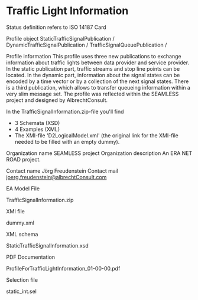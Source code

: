 # Traffic Light Information

Status definition refers to ISO 14187
Card

Profile object
StaticTrafficSignalPublication / DynamicTrafficSignalPublication / TrafficSignalQueuePublication /

Profile information
This profile uses three new publications to exchange information about traffic lights between data provider and service provider. In the static publication part, traffic streams and stop line points can be located. In the dynamic part, information about the signal states can be encoded by a time vector or by a collection of the next signal states. There is a third publication, which allows to transfer queueing information within a very slim message set.
The profile was reflected within the SEAMLESS project and designed by AlbrechtConsult.

In the TrafficSignalInformation.zip-file you'll find
- 3 Schemata (XSD)
- 4 Examples (XML)
- The XMI-file 'D2LogicalModel.xml' (the original link for the XMI-file needed to be filled with an empty dummy).

Organization name
SEAMLESS project
Organization description
An ERA NET ROAD project.

Contact name
Jörg Freudenstein
Contact mail
joerg.freudenstein@albrechtConsult.com

EA Model File

TrafficSignalInformation.zip

XMI file

dummy.xml

XML schema

StaticTrafficSignalInformation.xsd

PDF Documentation

ProfileForTrafficLightInformation_01-00-00.pdf

Selection file

static_int.sel
